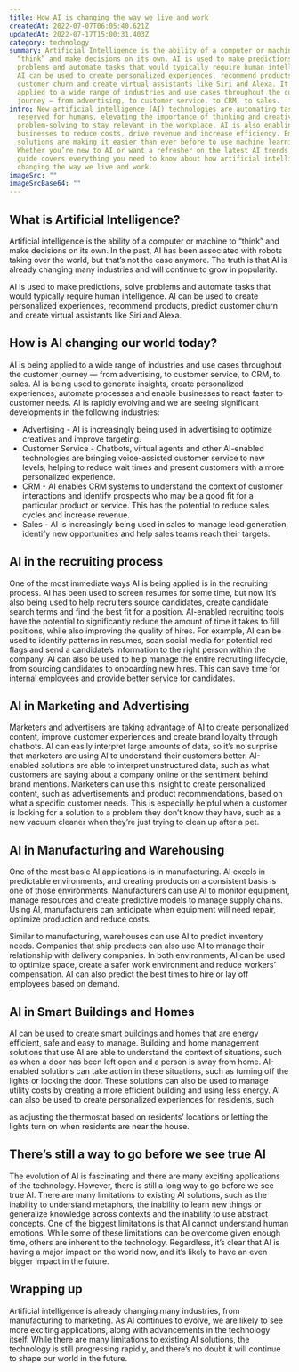 ```yaml
---
title: How AI is changing the way we live and work
createdAt: 2022-07-07T06:05:40.621Z
updatedAt: 2022-07-17T15:00:31.403Z
category: technology
summary: Artificial Intelligence is the ability of a computer or machine to
  “think” and make decisions on its own. AI is used to make predictions, solve
  problems and automate tasks that would typically require human intelligence.
  AI can be used to create personalized experiences, recommend products, predict
  customer churn and create virtual assistants like Siri and Alexa. It is being
  applied to a wide range of industries and use cases throughout the customer
  journey — from advertising, to customer service, to CRM, to sales.
intro: New artificial intelligence (AI) technologies are automating tasks once
  reserved for humans, elevating the importance of thinking and creative
  problem-solving to stay relevant in the workplace. AI is also enabling
  businesses to reduce costs, drive revenue and increase efficiency. Emerging AI
  solutions are making it easier than ever before to use machine learning.
  Whether you’re new to AI or want a refresher on the latest AI trends, this
  guide covers everything you need to know about how artificial intelligence is
  changing the way we live and work.
imageSrc: ""
imageSrcBase64: ""
---
```


## What is Artificial Intelligence?

Artificial intelligence is the ability of a computer or machine to “think” and make decisions on its own. In the past, AI has been associated with robots taking over the world, but that’s not the case anymore. The truth is that AI is already changing many industries and will continue to grow in popularity.

AI is used to make predictions, solve problems and automate tasks that would typically require human intelligence. AI can be used to create personalized experiences, recommend products, predict customer churn and create virtual assistants like Siri and Alexa.

## How is AI changing our world today?

AI is being applied to a wide range of industries and use cases throughout the customer journey — from advertising, to customer service, to CRM, to sales. AI is being used to generate insights, create personalized experiences, automate processes and enable businesses to react faster to customer needs. AI is rapidly evolving and we are seeing significant developments in the following industries:

- Advertising - AI is increasingly being used in advertising to optimize creatives and improve targeting.
- Customer Service - Chatbots, virtual agents and other AI-enabled technologies are bringing voice-assisted customer service to new levels, helping to reduce wait times and present customers with a more personalized experience.
- CRM - AI enables CRM systems to understand the context of customer interactions and identify prospects who may be a good fit for a particular product or service. This has the potential to reduce sales cycles and increase revenue.
- Sales - AI is increasingly being used in sales to manage lead generation, identify new opportunities and help sales teams reach their targets. 

## AI in the recruiting process

One of the most immediate ways AI is being applied is in the recruiting process. AI has been used to screen resumes for some time, but now it’s also being used to help recruiters source candidates, create candidate search terms and find the best fit for a position. AI-enabled recruiting tools have the potential to significantly reduce the amount of time it takes to fill positions, while also improving the quality of hires. For example, AI can be used to identify patterns in resumes, scan social media for potential red flags and send a candidate’s information to the right person within the company. AI can also be used to help manage the entire recruiting lifecycle, from sourcing candidates to onboarding new hires. This can save time for internal employees and provide better service for candidates.

## AI in Marketing and Advertising

Marketers and advertisers are taking advantage of AI to create personalized content, improve customer experiences and create brand loyalty through chatbots. AI can easily interpret large amounts of data, so it’s no surprise that marketers are using AI to understand their customers better. AI-enabled solutions are able to interpret unstructured data, such as what customers are saying about a company online or the sentiment behind brand mentions. Marketers can use this insight to create personalized content, such as advertisements and product recommendations, based on what a specific customer needs. This is especially helpful when a customer is looking for a solution to a problem they don’t know they have, such as a new vacuum cleaner when they’re just trying to clean up after a pet.

## AI in Manufacturing and Warehousing

One of the most basic AI applications is in manufacturing. AI excels in predictable environments, and creating products on a consistent basis is one of those environments. Manufacturers can use AI to monitor equipment, manage resources and create predictive models to manage supply chains. Using AI, manufacturers can anticipate when equipment will need repair, optimize production and reduce costs.

Similar to manufacturing, warehouses can use AI to predict inventory needs. Companies that ship products can also use AI to manage their relationship with delivery companies. In both environments, AI can be used to optimize space, create a safer work environment and reduce workers’ compensation. AI can also predict the best times to hire or lay off employees based on demand. 

## AI in Smart Buildings and Homes

AI can be used to create smart buildings and homes that are energy efficient, safe and easy to manage. Building and home management solutions that use AI are able to understand the context of situations, such as when a door has been left open and a person is away from home. AI-enabled solutions can take action in these situations, such as turning off the lights or locking the door. These solutions can also be used to manage utility costs by creating a more efficient building and using less energy. AI can also be used to create personalized experiences for residents, such

as adjusting the thermostat based on residents’ locations or letting the lights turn on when residents are near the house. 

## There’s still a way to go before we see true AI

The evolution of AI is fascinating and there are many exciting applications of the technology. However, there is still a long way to go before we see true AI. There are many limitations to existing AI solutions, such as the inability to understand metaphors, the inability to learn new things or generalize knowledge across contexts and the inability to use abstract concepts. One of the biggest limitations is that AI cannot understand human emotions. While some of these limitations can be overcome given enough time, others are inherent to the technology. Regardless, it’s clear that AI is having a major impact on the world now, and it’s likely to have an even bigger impact in the future.

## Wrapping up

Artificial intelligence is already changing many industries, from manufacturing to marketing. As AI continues to evolve, we are likely to see more exciting applications, along with advancements in the technology itself. While there are many limitations to existing AI solutions, the technology is still progressing rapidly, and there’s no doubt it will continue to shape our world in the future.
